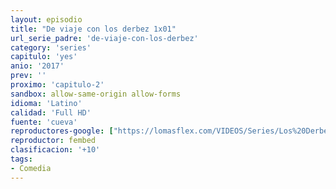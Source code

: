 ```yaml
---
layout: episodio
title: "De viaje con los derbez 1x01"
url_serie_padre: 'de-viaje-con-los-derbez'
category: 'series'
capitulo: 'yes'
anio: '2017'
prev: ''
proximo: 'capitulo-2'
sandbox: allow-same-origin allow-forms
idioma: 'Latino'
calidad: 'Full HD'
fuente: 'cueva'
reproductores-google: ["https://lomasflex.com/VIDEOS/Series/Los%20Derbez/CAP1.mp4"]
reproductor: fembed
clasificacion: '+10'
tags:
- Comedia
---
```












